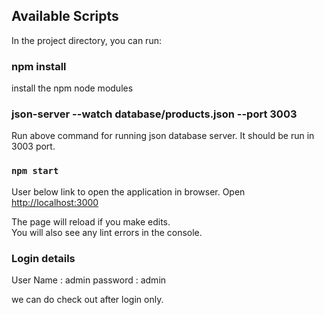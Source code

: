 ## Available Scripts

In the project directory, you can run:

### npm install

install the npm node modules

### json-server --watch database/products.json --port 3003

Run above command for running json database server. It should be run in 3003 port.

### `npm start`

User below link to open the application in browser.
Open [http://localhost:3000](http://localhost:3000) 

The page will reload if you make edits.\
You will also see any lint errors in the console.

### Login details

User Name : admin
password : admin

we can do check out after login only.



